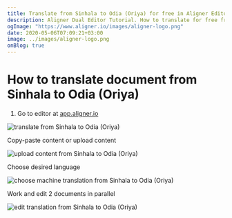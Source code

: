 ```yaml
---
title: Translate from Sinhala to Odia (Oriya) for free in Aligner Editor
description: Aligner Dual Editor Tutorial. How to translate for free from Sinhala to Odia (Oriya). Aligner is multilingual document management platform. 
ogImage: "https://www.aligner.io/images/aligner-logo.png"
date: 2020-05-06T07:09:21+03:00
image: ../images/aligner-logo.png
onBlog: true
---
```


# How to translate document from Sinhala to Odia (Oriya)

1. Go to editor at [app.aligner.io](https://app.aligner.io "Aligner App web page")

![translate from Sinhala to Odia (Oriya)](../aligner-blank-editor.png "translate from Sinhala to Odia (Oriya)")

Copy-paste content or upload content

![upload content from Sinhala to Odia (Oriya)](../aligner-uploaded-document.png "upload content from Sinhala to Odia (Oriya)")

Choose desired language

![choose machine translation from Sinhala to Odia (Oriya)](../aligner-language-dropdown.png "choose machine translation from Sinhala to Odia (Oriya)")

Work and edit 2 documents in parallel

![edit translation from Sinhala to Odia (Oriya)](../aligner-double-sitded-editor.png "edit translation from Sinhala to Odia (Oriya)")

